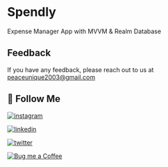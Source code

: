 # Spendly
Expense Manager App with MVVM &amp; Realm Database

## Feedback

If you have any feedback, please reach out to us at peaceunique2003@gmail.com

## 🔗 Follow Me 
[![instagram](https://img.shields.io/badge/Instagram-E4405F?style=for-the-badge&logo=instagram&logoColor=white)](https://www.instagram.com/sagardhadke_uc/)

[![linkedin](https://img.shields.io/badge/linkedin-0A66C2?style=for-the-badge&logo=linkedin&logoColor=white)](https://www.linkedin.com/in/sagar-dhadke-6a466b206/)

[![twitter](https://img.shields.io/badge/twitter-1DA1F2?style=for-the-badge&logo=twitter&logoColor=white)](https://twitter.com/sagardhadke_uc)


[![Bug me a Coffee](https://img.shields.io/badge/donate-buy%20me%20a%20coffee-yellow?label=Donate&style=flat-square)](https://www.buymeacoffee.com/sagardhadke)

